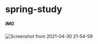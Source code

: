 # spring-study




##### IMG
![Screenshot from 2021-04-30 21-54-59](https://user-images.githubusercontent.com/55729930/116698050-e42eed00-a9fe-11eb-92a6-e1a143e86e61.png)
